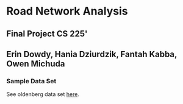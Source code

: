 # Road Network Analysis
## Final Project CS 225'
## Erin Dowdy, Hania Dziurdzik, Fantah Kabba, Owen Michuda

### Sample Data Set
See oldenberg data set [here](https://www.cs.utah.edu/~lifeifei/research/tpq/OL.cedge).
